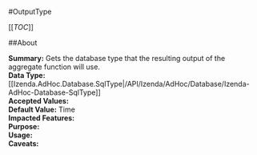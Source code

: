 #OutputType

[[_TOC_]]

##About

**Summary:**  Gets the database type that the resulting output of the aggregate function will use.   
**Data Type:** [[Izenda.AdHoc.Database.SqlType|/API/Izenda/AdHoc/Database/Izenda-AdHoc-Database-SqlType]]  
**Accepted Values:**   
**Default Value:** Time  
**Impacted Features:**   
**Purpose:**   
**Usage:**   
**Caveats:**   

